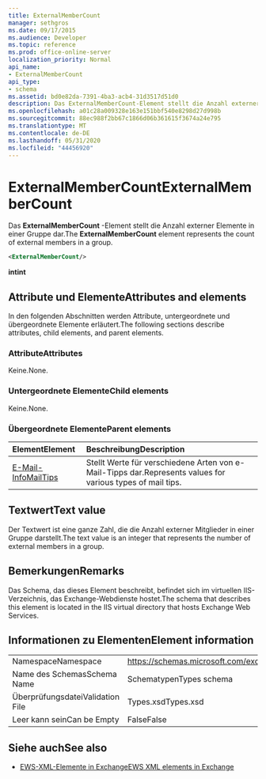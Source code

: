 ```yaml
---
title: ExternalMemberCount
manager: sethgros
ms.date: 09/17/2015
ms.audience: Developer
ms.topic: reference
ms.prod: office-online-server
localization_priority: Normal
api_name:
- ExternalMemberCount
api_type:
- schema
ms.assetid: bd0e82da-7391-4ba3-acb4-31d3517d51d0
description: Das ExternalMemberCount-Element stellt die Anzahl externer Elemente in einer Gruppe dar.
ms.openlocfilehash: a01c28a009328e163e151bbf540e8298d27d998b
ms.sourcegitcommit: 88ec988f2bb67c1866d06b361615f3674a24e795
ms.translationtype: MT
ms.contentlocale: de-DE
ms.lasthandoff: 05/31/2020
ms.locfileid: "44456920"
---
```

# <a name="externalmembercount"></a><span data-ttu-id="b048c-103">ExternalMemberCount</span><span class="sxs-lookup"><span data-stu-id="b048c-103">ExternalMemberCount</span></span>

<span data-ttu-id="b048c-104">Das **ExternalMemberCount** -Element stellt die Anzahl externer Elemente in einer Gruppe dar.</span><span class="sxs-lookup"><span data-stu-id="b048c-104">The **ExternalMemberCount** element represents the count of external members in a group.</span></span> 
  
```XML
<ExternalMemberCount/>
```

 <span data-ttu-id="b048c-105">**int**</span><span class="sxs-lookup"><span data-stu-id="b048c-105">**int**</span></span>
## <a name="attributes-and-elements"></a><span data-ttu-id="b048c-106">Attribute und Elemente</span><span class="sxs-lookup"><span data-stu-id="b048c-106">Attributes and elements</span></span>

<span data-ttu-id="b048c-107">In den folgenden Abschnitten werden Attribute, untergeordnete und übergeordnete Elemente erläutert.</span><span class="sxs-lookup"><span data-stu-id="b048c-107">The following sections describe attributes, child elements, and parent elements.</span></span>
  
### <a name="attributes"></a><span data-ttu-id="b048c-108">Attribute</span><span class="sxs-lookup"><span data-stu-id="b048c-108">Attributes</span></span>

<span data-ttu-id="b048c-109">Keine.</span><span class="sxs-lookup"><span data-stu-id="b048c-109">None.</span></span>
  
### <a name="child-elements"></a><span data-ttu-id="b048c-110">Untergeordnete Elemente</span><span class="sxs-lookup"><span data-stu-id="b048c-110">Child elements</span></span>

<span data-ttu-id="b048c-111">Keine.</span><span class="sxs-lookup"><span data-stu-id="b048c-111">None.</span></span>
  
### <a name="parent-elements"></a><span data-ttu-id="b048c-112">Übergeordnete Elemente</span><span class="sxs-lookup"><span data-stu-id="b048c-112">Parent elements</span></span>

|<span data-ttu-id="b048c-113">**Element**</span><span class="sxs-lookup"><span data-stu-id="b048c-113">**Element**</span></span>|<span data-ttu-id="b048c-114">**Beschreibung**</span><span class="sxs-lookup"><span data-stu-id="b048c-114">**Description**</span></span>|
|:-----|:-----|
|[<span data-ttu-id="b048c-115">E-Mail-Info</span><span class="sxs-lookup"><span data-stu-id="b048c-115">MailTips</span></span>](mailtips.md) <br/> |<span data-ttu-id="b048c-116">Stellt Werte für verschiedene Arten von e-Mail-Tipps dar.</span><span class="sxs-lookup"><span data-stu-id="b048c-116">Represents values for various types of mail tips.</span></span>  <br/> |
   
## <a name="text-value"></a><span data-ttu-id="b048c-117">Textwert</span><span class="sxs-lookup"><span data-stu-id="b048c-117">Text value</span></span>

<span data-ttu-id="b048c-118">Der Textwert ist eine ganze Zahl, die die Anzahl externer Mitglieder in einer Gruppe darstellt.</span><span class="sxs-lookup"><span data-stu-id="b048c-118">The text value is an integer that represents the number of external members in a group.</span></span>
  
## <a name="remarks"></a><span data-ttu-id="b048c-119">Bemerkungen</span><span class="sxs-lookup"><span data-stu-id="b048c-119">Remarks</span></span>

<span data-ttu-id="b048c-120">Das Schema, das dieses Element beschreibt, befindet sich im virtuellen IIS-Verzeichnis, das Exchange-Webdienste hostet.</span><span class="sxs-lookup"><span data-stu-id="b048c-120">The schema that describes this element is located in the IIS virtual directory that hosts Exchange Web Services.</span></span>
  
## <a name="element-information"></a><span data-ttu-id="b048c-121">Informationen zu Elementen</span><span class="sxs-lookup"><span data-stu-id="b048c-121">Element information</span></span>

|||
|:-----|:-----|
|<span data-ttu-id="b048c-122">Namespace</span><span class="sxs-lookup"><span data-stu-id="b048c-122">Namespace</span></span>  <br/> |https://schemas.microsoft.com/exchange/services/2006/types  <br/> |
|<span data-ttu-id="b048c-123">Name des Schemas</span><span class="sxs-lookup"><span data-stu-id="b048c-123">Schema Name</span></span>  <br/> |<span data-ttu-id="b048c-124">Schematypen</span><span class="sxs-lookup"><span data-stu-id="b048c-124">Types schema</span></span>  <br/> |
|<span data-ttu-id="b048c-125">Überprüfungsdatei</span><span class="sxs-lookup"><span data-stu-id="b048c-125">Validation File</span></span>  <br/> |<span data-ttu-id="b048c-126">Types.xsd</span><span class="sxs-lookup"><span data-stu-id="b048c-126">Types.xsd</span></span>  <br/> |
|<span data-ttu-id="b048c-127">Leer kann sein</span><span class="sxs-lookup"><span data-stu-id="b048c-127">Can be Empty</span></span>  <br/> |<span data-ttu-id="b048c-128">False</span><span class="sxs-lookup"><span data-stu-id="b048c-128">False</span></span>  <br/> |
   
## <a name="see-also"></a><span data-ttu-id="b048c-129">Siehe auch</span><span class="sxs-lookup"><span data-stu-id="b048c-129">See also</span></span>



- [<span data-ttu-id="b048c-130">EWS-XML-Elemente in Exchange</span><span class="sxs-lookup"><span data-stu-id="b048c-130">EWS XML elements in Exchange</span></span>](ews-xml-elements-in-exchange.md)

